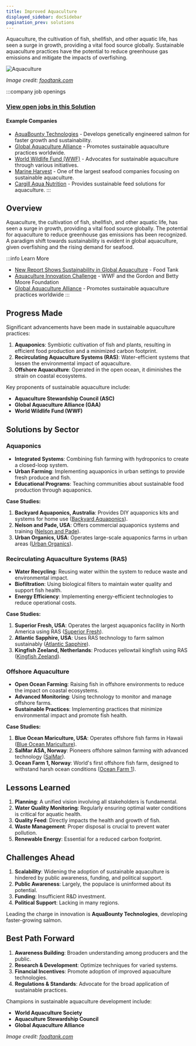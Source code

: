 ```yaml
---
title: Improved Aquaculture
displayed_sidebar: docSidebar
pagination_prev: solutions
---
```


Aquaculture, the cultivation of fish, shellfish, and other aquatic life, has seen a surge in growth, providing a vital food source globally. Sustainable aquaculture practices have the potential to reduce greenhouse gas emissions and mitigate the impacts of overfishing.

![Aquaculture](../static/img/aquaculture.jpg)

*Image credit: [foodtank.com](https://foodtank.com/news/2021/07/new-report-shows-sustainability-in-global-aquaculture/)*

:::company job openings
### [View open jobs in this Solution](https://climatebase.org/jobs?l=&q=&drawdown_solutions=Improved+Aquaculture)
#### Example Companies
- [AquaBounty Technologies](https://www.aquabounty.com) - Develops genetically engineered salmon for faster growth and sustainability.
- [Global Aquaculture Alliance](https://www.aquaculturealliance.org) - Promotes sustainable aquaculture practices worldwide.
- [World Wildlife Fund (WWF)](https://www.worldwildlife.org) - Advocates for sustainable aquaculture through various initiatives.
- [Marine Harvest](https://www.marineharvest.com) - One of the largest seafood companies focusing on sustainable aquaculture.
- [Cargill Aqua Nutrition](https://www.cargill.com) - Provides sustainable feed solutions for aquaculture.
:::

## Overview

Aquaculture, the cultivation of fish, shellfish, and other aquatic life, has seen a surge in growth, providing a vital food source globally. The potential for aquaculture to reduce greenhouse gas emissions has been recognized. A paradigm shift towards sustainability is evident in global aquaculture, given overfishing and the rising demand for seafood.

:::info Learn More
- [New Report Shows Sustainability in Global Aquaculture](https://foodtank.com/news/2021/07/new-report-shows-sustainability-in-global-aquaculture/) - Food Tank
- [Aquaculture Innovation Challenge](https://www.aquacultureinnovation.com) - WWF and the Gordon and Betty Moore Foundation
- [Global Aquaculture Alliance](https://www.aquaculturealliance.org) - Promotes sustainable aquaculture practices worldwide
:::

## Progress Made

Significant advancements have been made in sustainable aquaculture practices:

1. **Aquaponics**: Symbiotic cultivation of fish and plants, resulting in efficient food production and a minimized carbon footprint.
2. **Recirculating Aquaculture Systems (RAS)**: Water-efficient systems that lessen the environmental impact of aquaculture.
3. **Offshore Aquaculture**: Operated in the open ocean, it diminishes the strain on coastal ecosystems.

Key proponents of sustainable aquaculture include:

- **Aquaculture Stewardship Council (ASC)**
- **Global Aquaculture Alliance (GAA)**
- **World Wildlife Fund (WWF)**

## Solutions by Sector

### Aquaponics
- **Integrated Systems**: Combining fish farming with hydroponics to create a closed-loop system.
- **Urban Farming**: Implementing aquaponics in urban settings to provide fresh produce and fish.
- **Educational Programs**: Teaching communities about sustainable food production through aquaponics.

**Case Studies:**
1. **Backyard Aquaponics, Australia**: Provides DIY aquaponics kits and systems for home use ([Backyard Aquaponics](https://www.backyardaquaponics.com)).
2. **Nelson and Pade, USA**: Offers commercial aquaponics systems and training ([Nelson and Pade](https://www.aquaponics.com)).
3. **Urban Organics, USA**: Operates large-scale aquaponics farms in urban areas ([Urban Organics](https://urbanorganics.com)).

### Recirculating Aquaculture Systems (RAS)
- **Water Recycling**: Reusing water within the system to reduce waste and environmental impact.
- **Biofiltration**: Using biological filters to maintain water quality and support fish health.
- **Energy Efficiency**: Implementing energy-efficient technologies to reduce operational costs.

**Case Studies:**
1. **Superior Fresh, USA**: Operates the largest aquaponics facility in North America using RAS ([Superior Fresh](https://www.superiorfresh.com)).
2. **Atlantic Sapphire, USA**: Uses RAS technology to farm salmon sustainably ([Atlantic Sapphire](https://atlanticsapphire.com)).
3. **Kingfish Zeeland, Netherlands**: Produces yellowtail kingfish using RAS ([Kingfish Zeeland](https://www.kingfish-zeeland.com)).

### Offshore Aquaculture
- **Open Ocean Farming**: Raising fish in offshore environments to reduce the impact on coastal ecosystems.
- **Advanced Monitoring**: Using technology to monitor and manage offshore farms.
- **Sustainable Practices**: Implementing practices that minimize environmental impact and promote fish health.

**Case Studies:**
1. **Blue Ocean Mariculture, USA**: Operates offshore fish farms in Hawaii ([Blue Ocean Mariculture](https://www.bofish.com)).
2. **SalMar ASA, Norway**: Pioneers offshore salmon farming with advanced technology ([SalMar](https://www.salmar.no)).
3. **Ocean Farm 1, Norway**: World's first offshore fish farm, designed to withstand harsh ocean conditions ([Ocean Farm 1](https://www.oceanfarm.no)).

## Lessons Learned

1. **Planning**: A unified vision involving all stakeholders is fundamental.
2. **Water Quality Monitoring**: Regularly ensuring optimal water conditions is critical for aquatic health.
3. **Quality Feed**: Directly impacts the health and growth of fish.
4. **Waste Management**: Proper disposal is crucial to prevent water pollution.
5. **Renewable Energy**: Essential for a reduced carbon footprint.

## Challenges Ahead

1. **Scalability**: Widening the adoption of sustainable aquaculture is hindered by public awareness, funding, and political support.
2. **Public Awareness**: Largely, the populace is uninformed about its potential.
3. **Funding**: Insufficient R&D investment.
4. **Political Support**: Lacking in many regions.

Leading the charge in innovation is **AquaBounty Technologies**, developing faster-growing salmon.

## Best Path Forward

1. **Awareness Building**: Broaden understanding among producers and the public.
2. **Research & Development**: Optimize techniques for varied systems.
3. **Financial Incentives**: Promote adoption of improved aquaculture technologies.
4. **Regulations & Standards**: Advocate for the broad application of sustainable practices.

Champions in sustainable aquaculture development include:

- **World Aquaculture Society**
- **Aquaculture Stewardship Council**
- **Global Aquaculture Alliance**

*Image credit: [foodtank.com](https://foodtank.com/news/2021/07/new-report-shows-sustainability-in-global-aquaculture/)*
